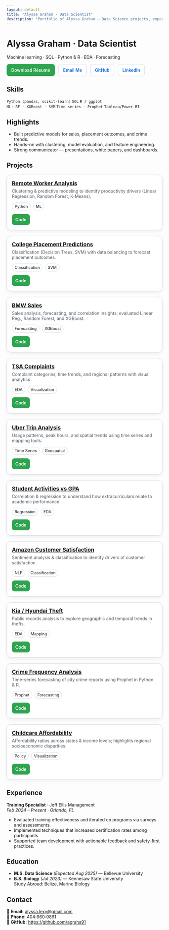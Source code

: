 ```yaml
---
layout: default
title: "Alyssa Graham · Data Scientist"
description: "Portfolio of Alyssa Graham – Data Science projects, experience, and contact information."
---
```


<!-- IMPORTANT: Use this file as index.md (Markdown), not index.html, so headings and lists render. -->

<style>
/* Card grid (unchanged) */
.projects-grid { display:grid; grid-template-columns: repeat(auto-fit, minmax(260px, 1fr)); gap: 18px; margin: 12px 0 24px; }
.proj-card { background:#fff; border:1px solid #d0d7de; border-radius:14px; padding:16px; box-shadow: 0 4px 12px rgba(27,31,36,.06); }
.proj-card h3 { margin:0 0 6px; font-size:1.1rem; }
.proj-card p { margin:0 0 12px; color:#57606a; }
.proj-tags { display:flex; flex-wrap:wrap; gap:8px; margin-bottom:12px; }
.proj-tag { display:inline-block; padding:4px 8px; border-radius:999px; border:1px solid #d0d7de; font-size:.8rem; }
.proj-actions { display:flex; gap:10px; flex-wrap:wrap; }
.proj-btn { padding:8px 10px; border:1px solid #d0d7de; border-radius:8px; text-decoration:none; font-weight:600; }
.proj-btn.primary { background:#2da44e; color:#fff; border-color:#2da44e; }

/* ACTION BAR — make non-primary buttons visible */
.action-bar { display:flex; gap:12px; flex-wrap:wrap; margin:12px 0 20px; }
.action-bar a.btn {
  display:inline-block; padding:10px 14px; border-radius:8px;
  border:1px solid #d0d7de; background:#fff !important;
  color:#0969da !important; font-weight:600; text-decoration:none;
}
.action-bar a.btn:hover { background:#f6f8fa !important; }
.action-bar a.btn.btn-primary {
  background:#2da44e !important; color:#fff !important; border-color:#2da44e !important;
}

/* Headshot */
.headshot, img[alt="Alyssa Graham"] { width: 250px; height: 250px; border-radius: 50%; object-fit: cover; }
</style>


# Alyssa Graham · Data Scientist

Machine learning · SQL · Python & R · EDA · Forecasting

<div class="action-bar">
  <a class="btn btn-primary" href="assets/resume.pdf" target="_blank" rel="noopener">Download Résumé</a>
  <a class="btn" href="mailto:alyssa.lexy@gmail.com">Email Me</a>
  <a class="btn" href="https://github.com/agraha91" target="_blank" rel="noopener">GitHub</a>
  <a class="btn" href="https://www.linkedin.com/in/alyssa-graham/" target="_blank" rel="noopener">LinkedIn</a>
</div>

## Skills
`Python (pandas, scikit-learn)` `SQL` `R / ggplot`  
`ML: RF · XGBoost · SVM` `Time series · Prophet` `Tableau/Power BI`

## Highlights
- Built predictive models for sales, placement outcomes, and crime trends.
- Hands-on with clustering, model evaluation, and feature engineering.
- Strong communicator — presentations, white papers, and dashboards.

## Projects

<div class="projects-grid">
  <article class="proj-card">
    <h3><a href="https://github.com/agraha91/Remote-Work-Productivity-Project" target="_blank" rel="noopener">Remote Worker Analysis</a></h3>
    <p>Clustering & predictive modeling to identify productivity drivers (Linear Regression, Random Forest, K-Means).</p>
    <div class="proj-tags"><span class="proj-tag">Python</span><span class="proj-tag">ML</span></div>
    <div class="proj-actions"><a class="proj-btn primary" href="https://github.com/agraha91/Remote-Work-Productivity-Project">Code</a></div>
  </article>
  <article class="proj-card">
    <h3><a href="https://github.com/agraha91/College-Student-Job-Placement-Project" target="_blank" rel="noopener">College Placement Predictions</a></h3>
    <p>Classification (Decision Trees, SVM) with data balancing to forecast placement outcomes.</p>
    <div class="proj-tags"><span class="proj-tag">Classification</span><span class="proj-tag">SVM</span></div>
    <div class="proj-actions"><a class="proj-btn primary" href="https://github.com/agraha91/College-Student-Job-Placement-Project">Code</a></div>
  </article>
  <article class="proj-card">
    <h3><a href="https://github.com/agraha91/BMW-Sales-Project" target="_blank" rel="noopener">BMW Sales</a></h3>
    <p>Sales analysis, forecasting, and correlation insights; evaluated Linear Reg., Random Forest, and XGBoost.</p>
    <div class="proj-tags"><span class="proj-tag">Forecasting</span><span class="proj-tag">XGBoost</span></div>
    <div class="proj-actions"><a class="proj-btn primary" href="https://github.com/agraha91/BMW-Sales-Project">Code</a></div>
  </article>
  <article class="proj-card">
    <h3><a href="https://github.com/agraha91/TSA-Complaints-Analysis" target="_blank" rel="noopener">TSA Complaints</a></h3>
    <p>Complaint categories, time trends, and regional patterns with visual analytics.</p>
    <div class="proj-tags"><span class="proj-tag">EDA</span><span class="proj-tag">Visualization</span></div>
    <div class="proj-actions"><a class="proj-btn primary" href="https://github.com/agraha91/TSA-Complaints-Analysis">Code</a></div>
  </article>
  <article class="proj-card">
    <h3><a href="https://github.com/agraha91/Uber-Trip-Analysis" target="_blank" rel="noopener">Uber Trip Analysis</a></h3>
    <p>Usage patterns, peak hours, and spatial trends using time series and mapping tools.</p>
    <div class="proj-tags"><span class="proj-tag">Time Series</span><span class="proj-tag">Geospatial</span></div>
    <div class="proj-actions"><a class="proj-btn primary" href="https://github.com/agraha91/Uber-Trip-Analysis">Code</a></div>
  </article>
  <article class="proj-card">
    <h3><a href="https://github.com/agraha91/How-Student-Activities-Affect-GPA" target="_blank" rel="noopener">Student Activities vs GPA</a></h3>
    <p>Correlation & regression to understand how extracurriculars relate to academic performance.</p>
    <div class="proj-tags"><span class="proj-tag">Regression</span><span class="proj-tag">EDA</span></div>
    <div class="proj-actions"><a class="proj-btn primary" href="https://github.com/agraha91/How-Student-Activities-Affect-GPA">Code</a></div>
  </article>
  <article class="proj-card">
    <h3><a href="https://github.com/agraha91/Amazon-Customer-Satisfaction" target="_blank" rel="noopener">Amazon Customer Satisfaction</a></h3>
    <p>Sentiment analysis & classification to identify drivers of customer satisfaction.</p>
    <div class="proj-tags"><span class="proj-tag">NLP</span><span class="proj-tag">Classification</span></div>
    <div class="proj-actions"><a class="proj-btn primary" href="https://github.com/agraha91/Amazon-Customer-Satisfaction">Code</a></div>
  </article>
  <article class="proj-card">
    <h3><a href="https://github.com/agraha91/Kia-Hyundai-Theft" target="_blank" rel="noopener">Kia / Hyundai Theft</a></h3>
    <p>Public records analysis to explore geographic and temporal trends in thefts.</p>
    <div class="proj-tags"><span class="proj-tag">EDA</span><span class="proj-tag">Mapping</span></div>
    <div class="proj-actions"><a class="proj-btn primary" href="https://github.com/agraha91/Kia-Hyundai-Theft">Code</a></div>
  </article>
  <article class="proj-card">
    <h3><a href="https://github.com/agraha91/Crime-Frequency-Analysis" target="_blank" rel="noopener">Crime Frequency Analysis</a></h3>
    <p>Time-series forecasting of city crime reports using Prophet in Python & R.</p>
    <div class="proj-tags"><span class="proj-tag">Prophet</span><span class="proj-tag">Forecasting</span></div>
    <div class="proj-actions"><a class="proj-btn primary" href="https://github.com/agraha91/Crime-Frequency-Analysis">Code</a></div>
  </article>
  <article class="proj-card">
    <h3><a href="https://github.com/agraha91/Childcare-Affordability" target="_blank" rel="noopener">Childcare Affordability</a></h3>
    <p>Affordability ratios across states & income levels; highlights regional socioeconomic disparities.</p>
    <div class="proj-tags"><span class="proj-tag">Policy</span><span class="proj-tag">Visualization</span></div>
    <div class="proj-actions"><a class="proj-btn primary" href="https://github.com/agraha91/Childcare-Affordability">Code</a></div>
  </article>
</div>

## Experience
**Training Specialist** · Jeff Ellis Management  
_Feb 2024 – Present · Orlando, FL_
- Evaluated training effectiveness and iterated on programs via surveys and assessments.
- Implemented techniques that increased certification rates among participants.
- Supported team development with actionable feedback and safety-first practices.

## Education
- **M.S. Data Science** _(Expected Aug 2025)_ — Bellevue University
- **B.S. Biology** _(Jul 2023)_ — Kennesaw State University  
  Study Abroad: Belize, Marine Biology

## Contact
📧 **Email:** [alyssa.lexy@gmail.com](mailto:alyssa.lexy@gmail.com)  
📱 **Phone:** 404‑960‑0861  
🐙 **GitHub:** <https://github.com/agraha91>
